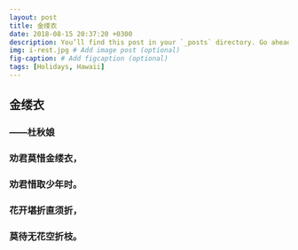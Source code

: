 ```yaml
---
layout: post
title: 金缕衣
date: 2018-08-15 20:37:20 +0300
description: You’ll find this post in your `_posts` directory. Go ahead and edit it and re-build the site to see your changes. # Add post description (optional)
img: i-rest.jpg # Add image post (optional)
fig-caption: # Add figcaption (optional)
tags: [Holidays, Hawaii]
---
```


## 金缕衣

### ——杜秋娘

### 劝君莫惜金缕衣，

### 劝君惜取少年时。

### 花开堪折直须折，

### 莫待无花空折枝。


